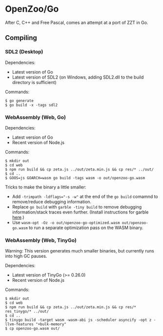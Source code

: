 # OpenZoo/Go

After C, C++ and Free Pascal, comes an attempt at a port of ZZT in Go.

## Compiling

### SDL2 (Desktop)

Dependencies:

  * Latest version of Go
  * Latest version of SDL2 (on Windows, adding SDL2.dll to the build directory is sufficient)

Commands:

    $ go generate
    $ go build -x -tags sdl2

### WebAssembly (Web, Go)

Dependencies:

  * Latest version of Go
  * Recent version of Node.js

Commands:

    $ mkdir out
    $ cd web
    $ npm run build && cp zeta.js ../out/zeta.min.js && cp res/* ../out/
    $ cd ..
    $ GOOS=js GOARCH=wasm go build -tags wasm -o out/openzoo-go.wasm

Tricks to make the binary a little smaller:

  * Add `-trimpath -ldflags="-s -w"` at the end of the `go build` comamnd to remove/reduce debugging information.
  * Replace `go build` with `garble -tiny build` to remove debugging information/stack traces even further. (Install instructions for garble [here](https://github.com/burrowers/garble).)
  * Use `wasm-opt -Oz -o out/openzoo-go-optimized.wasm out/openzoo-go.wasm` to run a separate optimization pass on the WASM binary.

### WebAssembly (Web, TinyGo)

Warning: This version generates much smaller binaries, but currently runs into high GC pauses.

Dependencies:

  * Latest version of TinyGo (>= 0.26.0)
  * Recent version of Node.js

Commands:

    $ mkdir out
    $ cd web
    $ npm run build && cp zeta.js ../out/zeta.min.js && cp res/* res_tinygo/* ../out/
    $ cd ..
    $ tinygo build -target wasm -wasm-abi js -scheduler asyncify -opt z -llvm-features "+bulk-memory"
    $ cp openzoo-go.wasm out/

